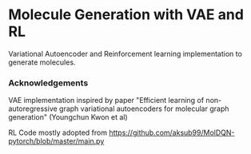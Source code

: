 # Molecule Generation with VAE and RL 


Variational Autoencoder and Reinforcement learning implementation to generate molecules. 





### Acknowledgements

VAE implementation inspired by paper "Efficient learning of non-autoregressive graph variational autoencoders for molecular graph generation" (Youngchun Kwon et al) 

RL Code mostly adopted from https://github.com/aksub99/MolDQN-pytorch/blob/master/main.py
